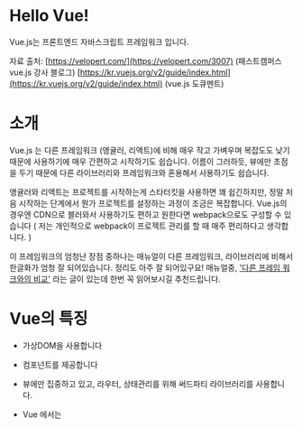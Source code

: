 # Hello Vue!

Vue.js는 프론트엔드 자바스크립트 프레임워크 입니다. 

자료 출처:  [https://velopert.com/](https://velopert.com/3007)  (패스트캠퍼스 vue.js 강사 블로그)
                 [https://kr.vuejs.org/v2/guide/index.html](https://kr.vuejs.org/v2/guide/index.html) (vue.js 도큐멘트)

# 소개

Vue.js 는 다른 프레임워크 (앵귤러, 리액트)에 비해 매우 작고 가벼우며 복잡도도 낮기 때문에 사용하기에 매우 간편하고 시작하기도 쉽습니다. 이름이 그러하듯, 뷰에만 초점을 두기 때문에 다른 라이브러리와 프레임워크와 혼용해서 사용하기도 쉽습니다. 

앵귤러와 리액트는 프로젝트를 시작하는게 스타터킷을 사용하면 꽤 쉽긴하지만, 정말 처음 시작하는 단계에서 뭔가 프로젝트를 설정하는 과정이 조금은 복잡합니다. Vue.js의 경우엔 CDN으로 블러와서 사용하기도 편하고 원한다면 webpack으로도 구성할 수 있습니다 ( 저는 개인적으로 webpack이 프로젝트 관리를 할 때 매주 편리하다고 생각합니다. )

이 프레임워크의 엄청난 장점 중하나는 매뉴얼이 다른 프레임워크, 라이브러리에 비해서 한글화가 엄청 잘 되어있습니다. 정리도 아주 잘 되어있구요! 매뉴얼중, ['다른 프레임 워크와의 비교'](https://kr.vuejs.org/v2/guide/comparison.html) 라는 글이 있는데 한번 꼭 읽어보시길 추천드립니다. 

# Vue의 특징

- 가상DOM을 사용합니다
- 컴포넌트를 제공합니다
- 뷰에만 집중하고 있고, 라우터, 상태관리를 위해 써드파티 라이브러리를 사용합니다.
- Vue 에서는 <template> 를 사용합니다.

    <!-- 바로 이렇게 말이죠 !! -->
    <template>
      <div class="list-container">
        <ul v-if="items.length">
          <li v-for="item in items">
            {{ item.name }}
          </li>
        </ul>
        <p v-else>No items found.</p>
      </div>
    </template>

템플릿을 사용할 때의 장점은 HTML파일에서 바로 사용할 수 있따는 점입니다. 따라서 다른 HTML템플릿에서도 사용할 수 있죠 (예: 장고 템플릿, EJS)

- Vue에서도 서버사이드 렌더링이 지원됩니다. 리액트에 비하여 훨씬 개선되어있습니다. 그 이유는 스트리밍 서버사이드 렌더링이 지원되기 때문인데요! 스트리밍 서버사이드 렌더링이 지원되지 않으면 생기는 문제점은 동기적으로 서버 렌더링시 렌더링 코드가 진행되는 동안 이벤트 루프가 막히게 된다는 점입니다. 이러한 서버사이드 렌더링은 서버의 사용률이 높을 경우 성능을 악화시키고 response시간이 늘어나기도 하죠.

Vue에서는 스트리밍 서버사이드 렌더링이 지원되어 이벤트 루프가 막히지 않습니다. 따라서 유저들에게 더 빠른 결과를 반환 할 수 있죠.

# 맛보기

## [JSBin](https://jsbin.com/fivomus/edit?html,output) 열기

위 링크를 눌러서 JSBin을 들어가세요  

![](https://velopert.com/wp-content/uploads/2017/01/Screenshot-2017-01-21-164446.png)

동일한 화면이 떴나요? 상단의 JavaScript 탭을 누르면 JavaScript 를 작성 할 수 있는 박스도 생겨납니다. 여기서 입력하는 내용이 최우측 Output 에서 나타난답니다.

Output 부분에서 Auto-run JS 부분도 미리 체크를 해주세요. 

## Vue.js  불러오기

이제 Vue.js를 불러올 것입니다. 메뉴얼의 [설치방법](https://kr.vuejs.org/v2/guide/installation.html#CDN) 을 보시면 CDN주소가 제공되는데 거기에 있는 링크 중 unpkg에서 제공하는 링크를 사용하면 됩니다. 다음 링크를 사용하면 그때 그때 최신 버전으로 불러와줍니다. 

    https://unpkg.com/vue/dist/vue.js

주소를 복사하고, JSBin의 body 태그가 끝나기 전에 다음 코드처럼 스크립트 태그를 삽입해 주세요.

    <!DOCTYPE html>
    <html>
    <head>
      <meta charset="utf-8">
      <meta name="viewport" content="width=device-width">
      <title>JS Bin</title>
    </head>
    <body>
    
      <script src="https://unpkg.com/vue/dist/vue.js"></script>
      
    </body>
    </html>

## Hello, Vueworld!

프로젝트에 Vue를 불러왔으니 첫 예제 코드를 작성해봅시다.
body 태그에서 vue를 불러오기 전에 다음과 같이 코드를 삽입해주세요.

    <!DOCTYPE html>
    <html>
    <head>
      <meta charset="utf-8">
      <meta name="viewport" content="width=device-width">
      <title>JS Bin</title>
    </head>
    <body>
    	<div id="app">
    		<h1>Hello, Vueworld!</h1>
    	</div>
      <script src="https://unpkg.com/vue/dist/vue.js"></script>
    </body>
    </html>

여기까지는 그냥 평범한 HTML입니다. 한번, Hello, **Vue** 부분에서 Vue 대신에 다른 값이 들어가보게, 뷰를 정의해보겠습니다.

그렇게 하기 위해선, Vue 라고 적힌 부분을 다음과같이 `{{ name }}` 으로 바꿔주세요

    <!DOCTYPE html>
    <html>
    <head>
      <meta charset="utf-8">
      <meta name="viewport" content="width=device-width">
      <title>JS Bin</title>
    </head>
    <body>
      
      <div id="app">
        <h1>Hello, {{ name }}</h1>
      </div>
      
      <script src="https://unpkg.com/vue/dist/vue.js"></script>
    </body>
    </html>

그 다음에, JavaScript 탭을 열어서 다음과 같이 코드를 작성하세요.

    // 새로운 뷰를 정의합니다
    var app = new Vue({
      el: '#app', // 어떤 엘리먼트에 적용을 할 지 정합니다
      // data 는 해당 뷰에서 사용할 정보를 지닙니다
      data: {
        name: 'Vue'
      }   
    });

그리고 나서 화면을 보시면 아까와 같습니다. 우리가 **name** 이라는 변수를 뷰 안에 만들었고, 그 name 의 값을 Vue 를 정의하면서 data 안에 넣어서 설정한것이죠.

우리가 이 name 의 값을 ‘Vue’ 라고 설정했기에, 이 값이 `{{ name }}` 부분에 대입이 되는 것이랍니다.

지금까지 잘 렌더링이 됐다면, 한번 상단의 Console 탭을 열어서 다음과 같이 명령어를 입력해보세요.

>> [app.name](http://app.name) ="nolgong"

![](https://github.com/nolgong-dev/Vue-Study/MDimg/_2019-05-16__3-01983c7d-7aa3-4d58-b21c-65a97388cdeb.37.16.png)

위와 같이, 콘솔에서 `app.name = "nolong"` 라고 입력을 해보니 우측 화면에 바로 값이 바뀌어서 렌더링됩니다. 지금은, **one-way binding** 이 되어서 값을 업데이트하면 저렇게 반영이 바로 됩니다.

Vue 에서는 v-model 을 통해서 two-way binding 도 지원을 해주는데 그것에 대해선 추후 알아보겠습니다.

다음 챕터에서는 디렉티브에 대한 내용을 공유하도록 하겠습니다 :) (디렉티브는 Vue 엘리먼트에서 사용되는 특별한 속성입니다.)

그럼 다음 챕터에서 만나요! 안녕!
